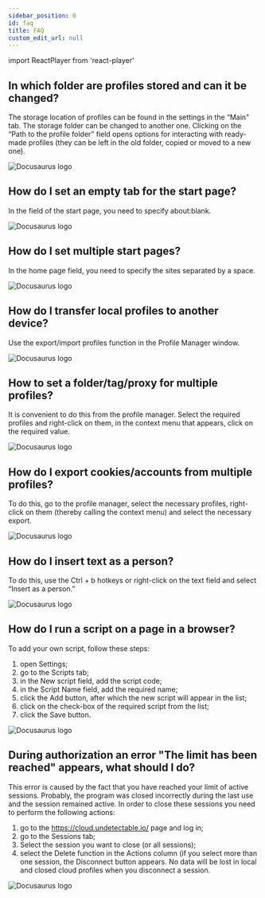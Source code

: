```yaml
---
sidebar_position: 0
id: faq
title: FAQ
custom_edit_url: null
---
```


import ReactPlayer from 'react-player'

## In which folder are profiles stored and can it be changed?

The storage location of profiles can be found in the settings in the “Main" tab. The storage folder can be changed to another one. Clicking on the “Path to the profile folder” field opens options for interacting with ready-made profiles (they can be left in the old folder, copied or moved to a new one).

![Docusaurus logo](/img/FAQ/eng/faq-1.png)

## How do I set an empty tab for the start page?

In the field of the start page, you need to specify about:blank.

![Docusaurus logo](/img/FAQ/eng/faq-2.png)

## How do I set multiple start pages?

In the home page field, you need to specify the sites separated by a space.

![Docusaurus logo](/img/FAQ/eng/faq-3.png)

## How do I transfer local profiles to another device?

Use the export/import profiles function in the Profile Manager window.

![Docusaurus logo](/img/FAQ/eng/faq-4.png)

## How to set a folder/tag/proxy for multiple profiles?

It is convenient to do this from the profile manager. Select the required profiles and right-click on them, in the context menu that appears, click on the required value.

![Docusaurus logo](/img/FAQ/eng/faq-5.png)

## How do I export cookies/accounts from multiple profiles?

To do this, go to the profile manager, select the necessary profiles, right-click on them (thereby calling the context menu) and select the necessary export.

![Docusaurus logo](/img/FAQ/eng/faq-6.png)

## How do I insert text as a person?

To do this, use the Ctrl + b hotkeys or right-click on the text field and select “Insert as a person.”

![Docusaurus logo](/img/FAQ/eng/faq-7.png)

## How do I run a script on a page in a browser?

To add your own script, follow these steps:
1. open Settings;
2. go to the Scripts tab;
3. in the New script field, add the script code;
4. in the Script Name field, add the required name;
5. click the Add button, after which the new script will appear in the list;
6. click on the check-box of the required script from the list;
7. click the Save button.

![Docusaurus logo](/img/FAQ/eng/faq-8.png)

## During authorization an error "The limit has been reached" appears, what should I do?

This error is caused by the fact that you have reached your limit of active sessions. Probably, the program was closed incorrectly during the last use and the session remained active.
In order to close these sessions you need to perform the following actions:
1. go to the https://cloud.undetectable.io/ page and log in;
2. go to the Sessions tab;
3. Select the session you want to close (or all sessions);
4. select the Delete function in the Actions column (if you select more than one session, the Disconnect button appears.
No data will be lost in local and closed cloud profiles when you disconnect a session.

![Docusaurus logo](/img/FAQ/eng/faq-9.png)
